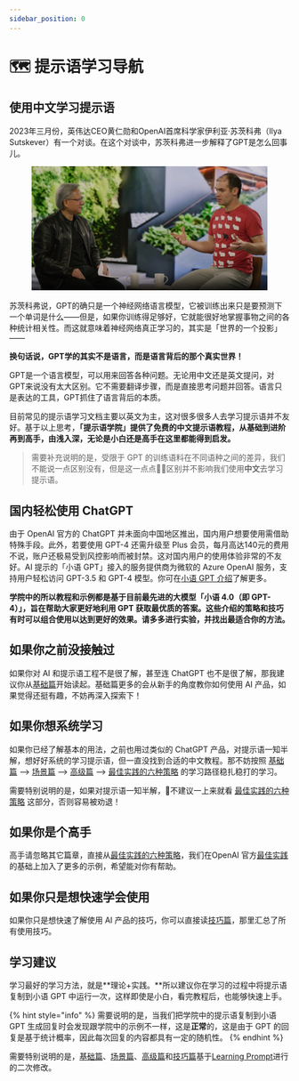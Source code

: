 ```yaml
---
sidebar_position: 0
---
```


# 🗺️ 提示语学习导航

## 使用中文学习提示语

2023年三月份，英伟达CEO黄仁勋和OpenAI首席科学家伊利亚·苏茨科弗（Ilya Sutskever）有一个对谈。在这个对谈中，苏茨科弗进一步解释了GPT是怎么回事儿。

<figure><img src=".gitbook/assets/image(40).png" alt=""><figcaption></figcaption></figure>

苏茨科弗说，GPT的确只是一个神经网络语言模型，它被训练出来只是要预测下一个单词是什么——但是，如果你训练得足够好，它就能很好地掌握事物之间的各种统计相关性。而这就意味着神经网络真正学习的，其实是「世界的一个投影」——

**换句话说，GPT学的其实不是语言，而是语言背后的那个真实世界！**

GPT是一个语言模型，可以用来回答各种问题。无论用中文还是英文提问，对GPT来说没有太大区别。它不需要翻译步骤，而是直接思考问题并回答。语言只是表达的工具，GPT抓住了语言背后的本质。

目前常见的提示语学习文档主要以英文为主，这对很多很多人去学习提示语并不友好。基于以上思考，**「提示语学院」提供了免费的中文提示语教程，从基础到进阶再到高手，由浅入深，无论是小白还是高手在这里都能得到启发。**

> 需要补充说明的是，受限于 GPT 的训练语料在不同语种之间的差异，我们不能说一点区别没有，但是这一点点🤏🏻区别并不影响我们使用**中文**去学习提示语。

## 国内轻松使用 ChatGPT

由于 OpenAI 官方的 ChatGPT 并未面向中国地区推出，国内用户想要使用需借助特殊手段。此外，若要使用 GPT-4 还需升级至 Plus 会员，每月高达140元的费用不说，账户还极易受到风控影响而被封禁。这对国内用户的使用体验非常的不友好。AI 提示的「小语 GPT」接入的服务提供商为微软的 Azure OpenAI 服务，支持用户轻松访问 GPT-3.5 和 GPT-4 模型。你可在[小语 GPT 介绍](xiaoyu.md)了解更多。

**学院中的所以教程和示例都是基于目前最先进的大模型「小语 4.0（即 GPT-4）」，旨在帮助大家更好地利用 GPT 获取最优质的答案。这些介绍的策略和技巧有时可以组合使用以达到更好的效果。请多多进行实验，并找出最适合你的方法。**

## 如果你之前没接触过

如果你对 AI 和提示语工程不是很了解，甚至连 ChatGPT 也不是很了解，那我建议你从[基础篇](basic/)开始读起。基础篇更多的会从新手的角度教你如何使用 AI 产品，如果觉得还挺有趣，不妨再深入探索下！

## 如果你想系统学习

如果你已经了解基本的用法，之前也用过类似的 ChatGPT 产品，对提示语一知半解，想好好系统的学习提示语，但一直没找到合适的中文教程。那不妨按照 [基础篇](basic/) --> [场景篇](scenario/) --> [高级篇](advanced/) --> [最佳实践的六种策略](best-practice/) 的学习路径稳扎稳打的学习。

需要特别说明的是，如果对提示语一知半解，🚫不建议一上来就看 [最佳实践的六种策略](best-practice/) 这部分，否则容易被劝退！

## 如果你是个高手

高手请忽略其它篇章，直接从[最佳实践的六种策略](best-practice/)，我们在OpenAI 官方[最佳实践](https://platform.openai.com/docs/guides/gpt-best-practices)的基础上加入了更多的示例，希望能对你有帮助。

## 如果你只是想快速学会使用

如果你只是想快速了解使用 AI 产品的技巧，你可以直接读[技巧篇](tips/)，那里汇总了所有使用技巧。

## 学习建议

学习最好的学习方法，就是\*\*理论+实践。\*\*所以建议你在学习的过程中将提示语复制到小语 GPT 中运行一次，这样即使是小白，看完教程后，也能够快速上手。

{% hint style="info" %}
需要说明的是，当我们把学院中的提示语复制到小语 GPT 生成回复时会发现跟学院中的示例不一样，这是**正常**的，这是由于 GPT 的回复是基于统计概率，因此每次回复的内容都具有一定的随机性。
{% endhint %}

需要特别说明的是，[基础篇](basic/)、[场景篇](scenario/)、[高级篇](advanced/)和[技巧篇](tips/)基于[Learning Prompt](https://learningprompt.wiki/)进行的二次修改。
